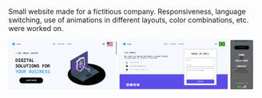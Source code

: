 
Small website made for a fictitious company.
Responsiveness, language switching, use of animations in different layouts, color combinations, etc. were worked on.

<p float="left">
  <img src="https://raw.githubusercontent.com/lucas7maciel/company-template/master/screenshots/home.jpeg" height="100" />
  <img src="https://raw.githubusercontent.com/lucas7maciel/company-template/master/screenshots/contact.jpeg" height="100" /> 
  <img src="https://raw.githubusercontent.com/lucas7maciel/company-template/master/screenshots/mobile-menu.jpeg" height="100" />
</p>
